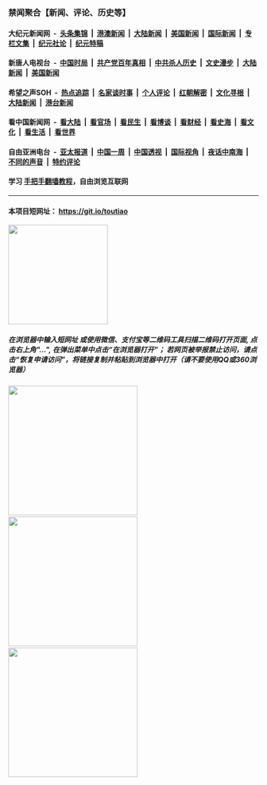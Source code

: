 ### 禁闻聚合【新闻、评论、历史等】

#### 大纪元新闻网 &nbsp;-&nbsp; [头条集锦](indexes/E头条集锦.md?t=03020502) &nbsp;|&nbsp; [港澳新闻](indexes/E港澳新闻.md?t=03020502)  &nbsp;|&nbsp; [大陆新闻](indexes/E大陆新闻.md?t=03020502) &nbsp;|&nbsp; [美国新闻](indexes/E美国新闻.md?t=03020502) &nbsp;|&nbsp; [国际新闻](indexes/E国际新闻.md?t=03020502) &nbsp;|&nbsp; [专栏文集](indexes/E专栏文集.md?t=03020502) &nbsp;|&nbsp; [纪元社论](indexes/E纪元社论.md?t=03020502) &nbsp;|&nbsp; [纪元特稿](indexes/E纪元特稿.md?t=03020502) 

#### 新唐人电视台 &nbsp;-&nbsp; [中国时局](indexes/N中国时局.md?t=03020502) &nbsp;|&nbsp; [共产党百年真相](indexes/N共产党百年真相.md?t=03020502) &nbsp;|&nbsp; [中共杀人历史](indexes/N中共杀人历史.md?t=03020502) &nbsp;|&nbsp; [文史漫步](indexes/N文史漫步.md?t=03020502) &nbsp;|&nbsp; [大陆新闻](indexes/N大陆新闻.md?t=03020502) &nbsp;|&nbsp; [美国新闻](indexes/N美国新闻.md?t=03020502)

#### 希望之声SOH &nbsp;-&nbsp; [热点追踪](indexes/H热点追踪.md?t=03020502) &nbsp;|&nbsp; [名家谈时事](indexes/H名家谈时事.md?t=03020502) &nbsp;|&nbsp; [个人评论](indexes/H个人评论.md?t=03020502)  &nbsp;|&nbsp; [红朝解密](indexes/H红朝解密.md?t=03020502) &nbsp;|&nbsp; [文化寻根](indexes/H文化寻根.md?t=03020502) &nbsp;|&nbsp; [大陆新闻](indexes/H大陆新闻.md?t=03020502) &nbsp;|&nbsp; [港台新闻](indexes/H港台新闻.md?t=03020502)

#### 看中国新闻网 &nbsp;-&nbsp; [看大陆](indexes/S看大陆.md?t=03020502) &nbsp;|&nbsp; [看官场](indexes/S看官场.md?t=03020502) &nbsp;|&nbsp; [看民生](indexes/S看民生.md?t=03020502)  &nbsp;|&nbsp; [看博谈](indexes/S看博谈.md?t=03020502) &nbsp;|&nbsp; [看财经](indexes/S看财经.md?t=03020502) &nbsp;|&nbsp; [看史海](indexes/S看史海.md?t=03020502) &nbsp;|&nbsp; [看文化](indexes/S看文化.md?t=03020502) &nbsp;|&nbsp; [看生活](indexes/S看生活.md?t=03020502) &nbsp;|&nbsp; [看世界](indexes/S看世界.md?t=03020502)

#### 自由亚洲电台 &nbsp;-&nbsp; [亚太报道](indexes/R亚太报道.md?t=03020502) &nbsp;|&nbsp; [中国一周](indexes/R中国一周.md?t=03020502) &nbsp;|&nbsp; [中国透视](indexes/R中国透视.md?t=03020502)  &nbsp;|&nbsp; [国际视角](indexes/R国际视角.md?t=03020502) &nbsp;|&nbsp; [夜话中南海](indexes/R夜话中南海.md?t=03020502) &nbsp;|&nbsp; [不同的声音](indexes/R不同的声音.md?t=03020502) &nbsp;|&nbsp; [特约评论](indexes/R特约评论.md?t=03020502)

#### 学习 [手把手翻墙教程](https://github.com/gfw-breaker/guides/wiki)，自由浏览互联网

----

#### 本项目短网址： https://git.io/toutiao
<img src="https://raw.githubusercontent.com/gfw-breaker/banned-news/master/scripts/img/qr.png" width="200px"/>  

##### 在浏览器中输入短网址 或使用微信、支付宝等二维码工具扫描二维码打开页面, 点击右上角"...", 在弹出菜单中点击“在浏览器打开”； 若网页被举报禁止访问，请点击“恢复申请访问”，将链接复制并粘贴到浏览器中打开（请不要使用QQ或360浏览器）

<img src="https://raw.githubusercontent.com/gfw-breaker/banned-news/master/scripts/img/1.png" width="260px"/> &nbsp; <img src="https://raw.githubusercontent.com/gfw-breaker/banned-news/master/scripts/img/2.png" width="260px"/> &nbsp; <img src="https://raw.githubusercontent.com/gfw-breaker/banned-news/master/scripts/img/3.png" width="260px"/>
